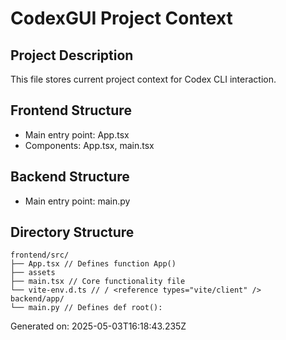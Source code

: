 # CodexGUI Project Context

## Project Description
This file stores current project context for Codex CLI interaction.

## Frontend Structure
- Main entry point: App.tsx
- Components: App.tsx, main.tsx

## Backend Structure
- Main entry point: main.py

## Directory Structure
```
frontend/src/
├── App.tsx // Defines function App() 
├── assets
├── main.tsx // Core functionality file
└── vite-env.d.ts // / <reference types="vite/client" />
backend/app/
└── main.py // Defines def root():
```

Generated on: 2025-05-03T16:18:43.235Z

